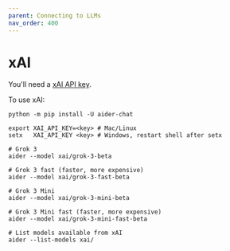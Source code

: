 ```yaml
---
parent: Connecting to LLMs
nav_order: 400
---
```


# xAI

You'll need a [xAI API key](https://console.x.ai.).

To use xAI:

```
python -m pip install -U aider-chat

export XAI_API_KEY=<key> # Mac/Linux
setx   XAI_API_KEY <key> # Windows, restart shell after setx

# Grok 3
aider --model xai/grok-3-beta

# Grok 3 fast (faster, more expensive)
aider --model xai/grok-3-fast-beta

# Grok 3 Mini
aider --model xai/grok-3-mini-beta

# Grok 3 Mini fast (faster, more expensive)
aider --model xai/grok-3-mini-fast-beta

# List models available from xAI
aider --list-models xai/
```



